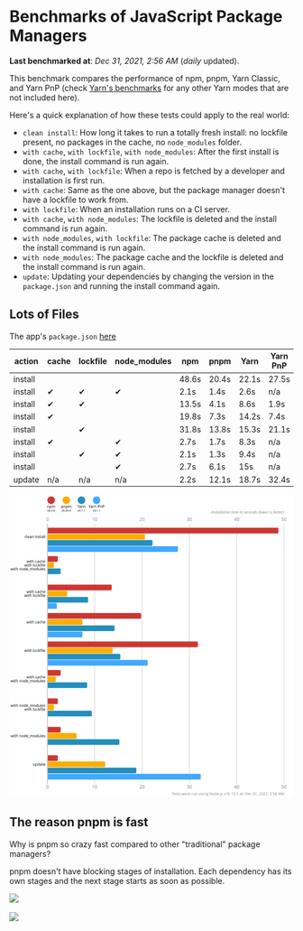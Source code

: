 # Benchmarks of JavaScript Package Managers

**Last benchmarked at**: _Dec 31, 2021, 2:56 AM_ (_daily_ updated).

This benchmark compares the performance of npm, pnpm, Yarn Classic, and Yarn PnP (check [Yarn's benchmarks](https://yarnpkg.com/benchmarks) for any other Yarn modes that are not included here).

Here's a quick explanation of how these tests could apply to the real world:

- `clean install`: How long it takes to run a totally fresh install: no lockfile present, no packages in the cache, no `node_modules` folder.
- `with cache`, `with lockfile`, `with node_modules`: After the first install is done, the install command is run again.
- `with cache`, `with lockfile`: When a repo is fetched by a developer and installation is first run.
- `with cache`: Same as the one above, but the package manager doesn't have a lockfile to work from.
- `with lockfile`: When an installation runs on a CI server.
- `with cache`, `with node_modules`: The lockfile is deleted and the install command is run again.
- `with node_modules`, `with lockfile`: The package cache is deleted and the install command is run again.
- `with node_modules`: The package cache and the lockfile is deleted and the install command is run again.
- `update`: Updating your dependencies by changing the version in the `package.json` and running the install command again.

## Lots of Files

The app's `package.json` [here](https://github.com/pnpm/pnpm.github.io/blob/main/benchmarks/fixtures/alotta-files/package.json)

| action  | cache | lockfile | node_modules| npm | pnpm | Yarn | Yarn PnP |
| ---     | ---   | ---      | ---         | --- | ---  | ---  | ---      |
| install |       |          |             | 48.6s | 20.4s | 22.1s | 27.5s |
| install | ✔     | ✔        | ✔           | 2.1s | 1.4s | 2.6s | n/a |
| install | ✔     | ✔        |             | 13.5s | 4.1s | 8.6s | 1.9s |
| install | ✔     |          |             | 19.8s | 7.3s | 14.2s | 7.4s |
| install |       | ✔        |             | 31.8s | 13.8s | 15.3s | 21.1s |
| install | ✔     |          | ✔           | 2.7s | 1.7s | 8.3s | n/a |
| install |       | ✔        | ✔           | 2.1s | 1.3s | 9.4s | n/a |
| install |       |          | ✔           | 2.7s | 6.1s | 15s | n/a |
| update  | n/a | n/a | n/a | 2.2s | 12.1s | 18.7s | 32.4s |

![Graph of the alotta-files results](../../static/img/benchmarks/alotta-files.svg)

## The reason pnpm is fast

Why is pnpm so crazy fast compared to other "traditional" package managers?

pnpm doesn't have blocking stages of installation. Each dependency has its own stages and the next stage starts as soon as possible.

![](/img/installation-stages-of-other-pms.png)

![](/img/installation-stages-of-pnpm.jpg)